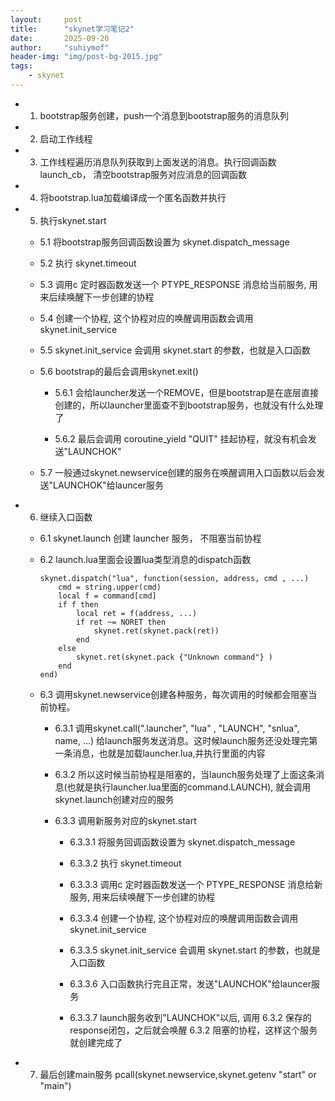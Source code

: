 ```yaml
---
layout:     post
title:      "skynet学习笔记2"
date:       2025-09-20
author:     "suhiymof"
header-img: "img/post-bg-2015.jpg"
tags:
    - skynet
---
```


- 1. bootstrap服务创建，push一个消息到bootstrap服务的消息队列

- 2. 启动工作线程

- 3. 工作线程遍历消息队列获取到上面发送的消息。执行回调函数 launch_cb， 清空bootstrap服务对应消息的回调函数

- 4. 将bootstrap.lua加载编译成一个匿名函数并执行

- 5. 执行skynet.start

    - 5.1 将bootstrap服务回调函数设置为 skynet.dispatch_message

    - 5.2 执行 skynet.timeout

    - 5.3 调用c 定时器函数发送一个 PTYPE_RESPONSE 消息给当前服务, 用来后续唤醒下一步创建的协程

    - 5.4 创建一个协程, 这个协程对应的唤醒调用函数会调用 skynet.init_service 

    - 5.5 skynet.init_service 会调用 skynet.start 的参数，也就是入口函数

    - 5.6 bootstrap的最后会调用skynet.exit()
    
        - 5.6.1 会给launcher发送一个REMOVE，但是bootstrap是在底层直接创建的，所以launcher里面查不到bootstrap服务，也就没有什么处理了

        - 5.6.2 最后会调用 coroutine_yield "QUIT" 挂起协程，就没有机会发送"LAUNCHOK"

    - 5.7 一般通过skynet.newservice创建的服务在唤醒调用入口函数以后会发送"LAUNCHOK"给launcer服务

- 6. 继续入口函数

    - 6.1 skynet.launch 创建 launcher 服务， 不阻塞当前协程

    - 6.2 launch.lua里面会设置lua类型消息的dispatch函数

        ```
        skynet.dispatch("lua", function(session, address, cmd , ...)
            cmd = string.upper(cmd)
            local f = command[cmd]
            if f then
                local ret = f(address, ...)
                if ret ~= NORET then
                    skynet.ret(skynet.pack(ret))
                end
            else
                skynet.ret(skynet.pack {"Unknown command"} )
            end
        end)
        ```

    - 6.3 调用skynet.newservice创建各种服务，每次调用的时候都会阻塞当前协程。

        - 6.3.1 调用skynet.call(".launcher", "lua" , "LAUNCH", "snlua", name, ...) 给launch服务发送消息。这时候launch服务还没处理完第一条消息，也就是加载launcher.lua,并执行里面的内容

        - 6.3.2 所以这时候当前协程是阻塞的，当launch服务处理了上面这条消息(也就是执行launcher.lua里面的command.LAUNCH), 就会调用skynet.launch创建对应的服务

        - 6.3.3 调用新服务对应的skynet.start

            - 6.3.3.1 将服务回调函数设置为 skynet.dispatch_message

            - 6.3.3.2 执行 skynet.timeout

            - 6.3.3.3 调用c 定时器函数发送一个 PTYPE_RESPONSE 消息给新服务, 用来后续唤醒下一步创建的协程

            - 6.3.3.4 创建一个协程, 这个协程对应的唤醒调用函数会调用 skynet.init_service 

            - 6.3.3.5 skynet.init_service 会调用 skynet.start 的参数，也就是入口函数

            - 6.3.3.6 入口函数执行完且正常，发送"LAUNCHOK"给launcer服务

            - 6.3.3.7 launch服务收到"LAUNCHOK"以后, 调用 6.3.2 保存的response闭包，之后就会唤醒 6.3.2 阻塞的协程，这样这个服务就创建完成了

- 7. 最后创建main服务 pcall(skynet.newservice,skynet.getenv "start" or "main") 
